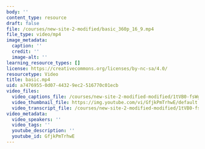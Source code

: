 ```yaml
---
body: ''
content_type: resource
draft: false
file: /courses/new-site-2-modified/basic_360p_16_9.mp4
file_type: video/mp4
image_metadata:
  caption: ''
  credit: ''
  image-alt: ''
learning_resource_types: []
license: https://creativecommons.org/licenses/by-nc-sa/4.0/
resourcetype: Video
title: basic.mp4
uid: a7476955-0d07-4432-9ec2-516770c01ecb
video_files:
  video_captions_file: /courses/new-site-2-modified-modified/1tVB0-fsWgtqDO_WbNO5UzhXBT7zUr8-O_transcript.webvtt
  video_thumbnail_file: https://img.youtube.com/vi/GfjkPmTrhwE/default.jpg
  video_transcript_file: /courses/new-site-2-modified-modified/1tVB0-fsWgtqDO_WbNO5UzhXBT7zUr8-O_transcript.pdf
video_metadata:
  video_speakers: ''
  video_tags: ''
  youtube_description: ''
  youtube_id: GfjkPmTrhwE
---
```

